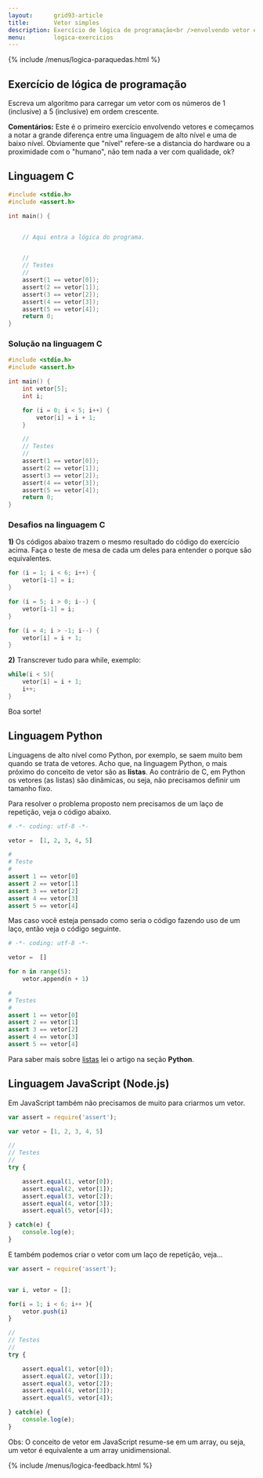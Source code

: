 ```yaml
---
layout:      grid93-article
title:       Vetor simples
description: Exercício de lógica de programação<br />envolvendo vetor e os diversos tipos de laços.
menu:        logica-exercicios
---
```


{% include /menus/logica-paraquedas.html %}

Exercício de lógica de programação
---

Escreva um algoritmo para carregar um vetor com os números de 1 (inclusive) a 5 (inclusive) em ordem crescente.

**Comentários:** Este é o primeiro exercício envolvendo vetores e começamos a notar a grande diferença entre uma 
linguagem de alto nível e uma de baixo nível. Obviamente que "nível" refere-se a distancia do hardware ou a proximidade
com o "humano", não tem nada a ver com qualidade, ok?


Linguagem C
---

```c
#include <stdio.h>
#include <assert.h>

int main() {


    // Aqui entra a lógica do programa.


    //
    // Testes
    //
    assert(1 == vetor[0]);
    assert(2 == vetor[1]);
    assert(3 == vetor[2]);
    assert(4 == vetor[3]);
    assert(5 == vetor[4]);
    return 0;
}
```



### Solução na linguagem C

```c
#include <stdio.h>
#include <assert.h>

int main() {
    int vetor[5];
    int i;

    for (i = 0; i < 5; i++) {
        vetor[i] = i + 1;
    }

    //
    // Testes
    //
    assert(1 == vetor[0]);
    assert(2 == vetor[1]);
    assert(3 == vetor[2]);
    assert(4 == vetor[3]);
    assert(5 == vetor[4]);
    return 0;
}
```

### Desafios na linguagem C

**1)** Os códigos abaixo trazem o mesmo resultado do código do exercício acima.
Faça o teste de mesa de cada um deles para entender o porque são equivalentes.

```c
for (i = 1; i < 6; i++) {
    vetor[i-1] = i;
}
```

```c
for (i = 5; i > 0; i--) {
    vetor[i-1] = i;
}
```

```c
for (i = 4; i > -1; i--) {
    vetor[i] = i + 1;
}
```


**2)** Transcrever tudo para while, exemplo:

```c
while(i < 5){
    vetor[i] = i + 1;
    i++;
}
```

Boa sorte!





Linguagem Python
---

Linguagens de alto nível como Python, por exemplo, se saem muito bem quando se trata de vetores. Acho que, na linguagem
Python,  o mais próximo do conceito de vetor são as __listas__. Ao contrário de C, em Python os vetores (as listas) são
dinâmicas, ou seja, não precisamos definir um tamanho fixo.

Para resolver o problema proposto nem precisamos de um laço de repetição, veja o código abaixo.

```python
# -*- coding: utf-8 -*-

vetor =  [1, 2, 3, 4, 5]

#
# Teste
#
assert 1 == vetor[0]
assert 2 == vetor[1]
assert 3 == vetor[2]
assert 4 == vetor[3]
assert 5 == vetor[4]
```

Mas caso você esteja pensado como seria o código fazendo uso de um laço, então veja o código seguinte.


```python
# -*- coding: utf-8 -*-

vetor =  []

for n in range(5):
    vetor.append(n + 1)

#
# Testes
#
assert 1 == vetor[0]
assert 2 == vetor[1]
assert 3 == vetor[2]
assert 4 == vetor[3]
assert 5 == vetor[4]
```

Para saber mais sobre [listas](/python/listas/) lei o artigo na seção __Python__.




Linguagem JavaScript (Node.js)
---

Em JavaScript também não precisamos de muito para criarmos um vetor.


```javascript
var assert = require('assert');

var vetor = [1, 2, 3, 4, 5]

//
// Testes
//
try {

    assert.equal(1, vetor[0]);
    assert.equal(2, vetor[1]);
    assert.equal(3, vetor[2]);
    assert.equal(4, vetor[3]);
    assert.equal(5, vetor[4]);

} catch(e) {
    console.log(e);
}
```

E também podemos criar o vetor com um laço de repetição, veja...

```javascript
var assert = require('assert');


var i, vetor = [];

for(i = 1; i < 6; i++ ){
    vetor.push(i)
}

//
// Testes
//
try {

    assert.equal(1, vetor[0]);
    assert.equal(2, vetor[1]);
    assert.equal(3, vetor[2]);
    assert.equal(4, vetor[3]);
    assert.equal(5, vetor[4]);

} catch(e) {
    console.log(e);
}
```

Obs: O conceito de vetor em JavaScript resume-se em um array, ou seja, um vetor é equivalente a um array unidimensional.



{% include /menus/logica-feedback.html %}